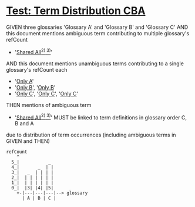 # [Test: Term Distribution CBA](#test-term-distribution-cba)

GIVEN three glossaries 'Glossary A' and 'Glossary B' and 'Glossary C'
AND this document mentions ambiguous term contributing to multiple glossary's refCount

*   '[Shared All][1][<sup>2)</sup>][2][<sup> 3)</sup>][3]'

AND this document mentions unambiguous terms contributing to a single glossary's refCount each

*   '[Only A][4]'
*   '[Only B][5]', '[Only B][5]'
*   '[Only C][6]', '[Only C][6]', '[Only C][6]'

THEN mentions of ambiguous term

*   '[Shared All][1][<sup>2)</sup>][2][<sup> 3)</sup>][3]' MUST be linked to term definitions in glossary order C, B and A

due to distribution of term occurrences (including ambiguous terms in GIVEN and THEN)

    refCount
        ^
      5_|           _
      4_|       _  | |
      3_|   _  | | | |
      2_|  | | | | | |
      1_|  | | | | | |
      0_|  |3| |4| |5|
        +-|---|---|---|--> glossary
          | A | B | C |

[1]: ./glossary-c.md#shared-all "defined in glossary C and all others."

[2]: ./glossary-b.md#shared-all "defined in glossary B and all others."

[3]: ./glossary-a.md#shared-all "defined in glossary A and all others."

[4]: ./glossary-a.md#only-a "defined in glossary A, only."

[5]: ./glossary-b.md#only-b "defined in glossary B, only."

[6]: ./glossary-c.md#only-c "defined in Glossary C, only."
